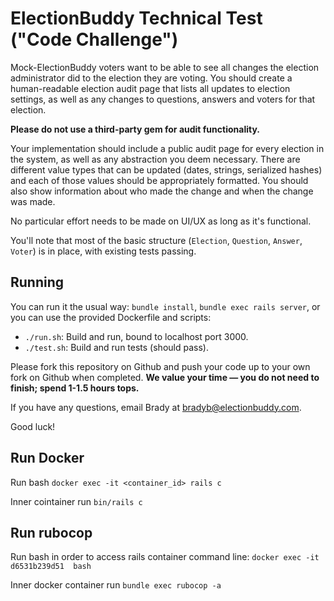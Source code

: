 # ElectionBuddy Technical Test ("Code Challenge")

Mock-ElectionBuddy voters want to be able to see all changes the election administrator did to the election they are voting. You should create a human-readable election audit page that lists all updates to election settings, as well as any changes to questions, answers and voters for that election.

**Please do not use a third-party gem for audit functionality.**

Your implementation should include a public audit page for every election in the system, as well as any abstraction you deem necessary. There are different value types that can be updated (dates, strings, serialized hashes) and each of those values should be appropriately formatted. You should also show information about who made the change and when the change was made.

No particular effort needs to be made on UI/UX as long as it's functional.

You'll note that most of the basic structure (`Election`, `Question`, `Answer`, `Voter`) is in place, with existing tests passing.

## Running

You can run it the usual way: `bundle install`, `bundle exec rails server`, or you can use the provided Dockerfile and scripts:

* `./run.sh`: Build and run, bound to localhost port 3000.
* `./test.sh`: Build and run tests (should pass).

Please fork this repository on Github and push your code up to your own fork on Github when completed. **We value your time &mdash; you do not need to finish; spend 1-1.5 hours tops.**

If you have any questions, email Brady at bradyb@electionbuddy.com.

Good luck!

## Run Docker

Run bash
`docker exec -it <container_id> rails c`

Inner cointainer run
`bin/rails c`

## Run rubocop

Run bash in order to access rails container command line:
`docker exec -it d6531b239d51  bash`

Inner docker container run
`bundle exec rubocop -a`